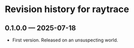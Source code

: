 # Revision history for raytrace

## 0.1.0.0 &mdash; 2025-07-18

* First version. Released on an unsuspecting world.
